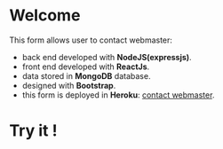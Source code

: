 # Welcome

This form allows user to contact webmaster:
- back end developed with **NodeJS(expressjs)**.
- front end developed with **ReactJs**.
- data stored in **MongoDB** database.
- designed with **Bootstrap**.
- this form is deployed in **Heroku**: [contact webmaster](https://contact-webmaster.herokuapp.com/).
# Try it !

